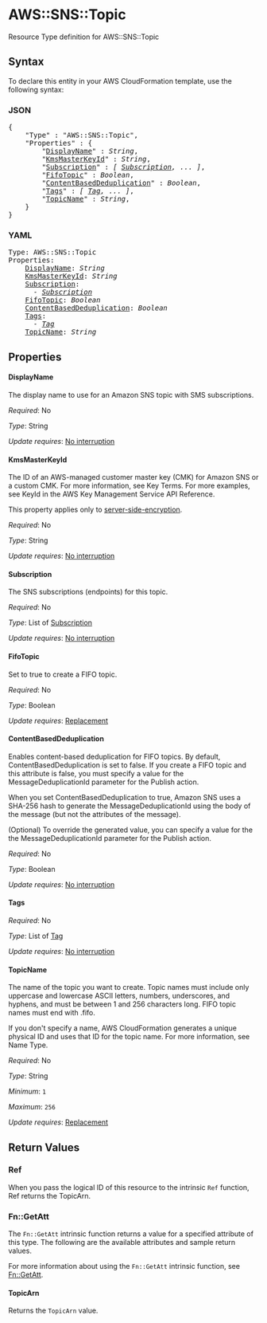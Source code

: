 # AWS::SNS::Topic

Resource Type definition for AWS::SNS::Topic

## Syntax

To declare this entity in your AWS CloudFormation template, use the following syntax:

### JSON

<pre>
{
    "Type" : "AWS::SNS::Topic",
    "Properties" : {
        "<a href="#displayname" title="DisplayName">DisplayName</a>" : <i>String</i>,
        "<a href="#kmsmasterkeyid" title="KmsMasterKeyId">KmsMasterKeyId</a>" : <i>String</i>,
        "<a href="#subscription" title="Subscription">Subscription</a>" : <i>[ <a href="subscription.md">Subscription</a>, ... ]</i>,
        "<a href="#fifotopic" title="FifoTopic">FifoTopic</a>" : <i>Boolean</i>,
        "<a href="#contentbaseddeduplication" title="ContentBasedDeduplication">ContentBasedDeduplication</a>" : <i>Boolean</i>,
        "<a href="#tags" title="Tags">Tags</a>" : <i>[ <a href="tag.md">Tag</a>, ... ]</i>,
        "<a href="#topicname" title="TopicName">TopicName</a>" : <i>String</i>,
    }
}
</pre>

### YAML

<pre>
Type: AWS::SNS::Topic
Properties:
    <a href="#displayname" title="DisplayName">DisplayName</a>: <i>String</i>
    <a href="#kmsmasterkeyid" title="KmsMasterKeyId">KmsMasterKeyId</a>: <i>String</i>
    <a href="#subscription" title="Subscription">Subscription</a>: <i>
      - <a href="subscription.md">Subscription</a></i>
    <a href="#fifotopic" title="FifoTopic">FifoTopic</a>: <i>Boolean</i>
    <a href="#contentbaseddeduplication" title="ContentBasedDeduplication">ContentBasedDeduplication</a>: <i>Boolean</i>
    <a href="#tags" title="Tags">Tags</a>: <i>
      - <a href="tag.md">Tag</a></i>
    <a href="#topicname" title="TopicName">TopicName</a>: <i>String</i>
</pre>

## Properties

#### DisplayName

The display name to use for an Amazon SNS topic with SMS subscriptions.

_Required_: No

_Type_: String

_Update requires_: [No interruption](https://docs.aws.amazon.com/AWSCloudFormation/latest/UserGuide/using-cfn-updating-stacks-update-behaviors.html#update-no-interrupt)

#### KmsMasterKeyId

The ID of an AWS-managed customer master key (CMK) for Amazon SNS or a custom CMK. For more information, see Key Terms. For more examples, see KeyId in the AWS Key Management Service API Reference.

This property applies only to [server-side-encryption](https://docs.aws.amazon.com/sns/latest/dg/sns-server-side-encryption.html).

_Required_: No

_Type_: String

_Update requires_: [No interruption](https://docs.aws.amazon.com/AWSCloudFormation/latest/UserGuide/using-cfn-updating-stacks-update-behaviors.html#update-no-interrupt)

#### Subscription

The SNS subscriptions (endpoints) for this topic.

_Required_: No

_Type_: List of <a href="subscription.md">Subscription</a>

_Update requires_: [No interruption](https://docs.aws.amazon.com/AWSCloudFormation/latest/UserGuide/using-cfn-updating-stacks-update-behaviors.html#update-no-interrupt)

#### FifoTopic

Set to true to create a FIFO topic.

_Required_: No

_Type_: Boolean

_Update requires_: [Replacement](https://docs.aws.amazon.com/AWSCloudFormation/latest/UserGuide/using-cfn-updating-stacks-update-behaviors.html#update-replacement)

#### ContentBasedDeduplication

Enables content-based deduplication for FIFO topics. By default, ContentBasedDeduplication is set to false. If you create a FIFO topic and this attribute is false, you must specify a value for the MessageDeduplicationId parameter for the Publish action.

When you set ContentBasedDeduplication to true, Amazon SNS uses a SHA-256 hash to generate the MessageDeduplicationId using the body of the message (but not the attributes of the message).

(Optional) To override the generated value, you can specify a value for the the MessageDeduplicationId parameter for the Publish action.



_Required_: No

_Type_: Boolean

_Update requires_: [No interruption](https://docs.aws.amazon.com/AWSCloudFormation/latest/UserGuide/using-cfn-updating-stacks-update-behaviors.html#update-no-interrupt)

#### Tags

_Required_: No

_Type_: List of <a href="tag.md">Tag</a>

_Update requires_: [No interruption](https://docs.aws.amazon.com/AWSCloudFormation/latest/UserGuide/using-cfn-updating-stacks-update-behaviors.html#update-no-interrupt)

#### TopicName

The name of the topic you want to create. Topic names must include only uppercase and lowercase ASCII letters, numbers, underscores, and hyphens, and must be between 1 and 256 characters long. FIFO topic names must end with .fifo.

If you don't specify a name, AWS CloudFormation generates a unique physical ID and uses that ID for the topic name. For more information, see Name Type.

_Required_: No

_Type_: String

_Minimum_: <code>1</code>

_Maximum_: <code>256</code>

_Update requires_: [Replacement](https://docs.aws.amazon.com/AWSCloudFormation/latest/UserGuide/using-cfn-updating-stacks-update-behaviors.html#update-replacement)

## Return Values

### Ref

When you pass the logical ID of this resource to the intrinsic `Ref` function, Ref returns the TopicArn.

### Fn::GetAtt

The `Fn::GetAtt` intrinsic function returns a value for a specified attribute of this type. The following are the available attributes and sample return values.

For more information about using the `Fn::GetAtt` intrinsic function, see [Fn::GetAtt](https://docs.aws.amazon.com/AWSCloudFormation/latest/UserGuide/intrinsic-function-reference-getatt.html).

#### TopicArn

Returns the <code>TopicArn</code> value.

